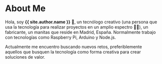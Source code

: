 # **About Me**

Hola, soy **{{ site.author.name }}** :wave:, un tecnólogo creativo (una persona que usa la tecnología para realizar proyectos en un amplio espectro 🦾:robot:), un fabricante, un manitas que reside en Madrid, España. Normalmente trabajo con tecnologías como Raspberry Pi, Arduino y Node.js.

Actualmente me encuentro buscando nuevos retos, preferiblemente aquellos que busquen la tecnología como forma creativa para crear soluciones de valor.